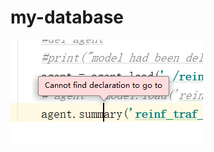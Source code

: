 # my-database
![image](https://github.com/Lg13006135072/my-database/blob/master/image/QQ%E6%B5%8F%E8%A7%88%E5%99%A8%E6%88%AA%E5%9B%BE20191127214618.png)
